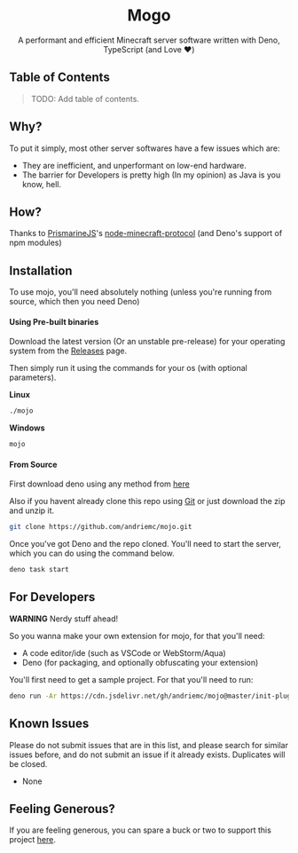 <div style="text-align:center;">
<h1>Mogo</h1>
A performant and efficient Minecraft server software written with Deno, TypeScript (and Love ❤️)
</div>

## **Table of Contents**

> TODO: Add table of contents.

## Why?

To put it simply, most other server softwares have a few issues which are:

- They are inefficient, and unperformant on low-end hardware.
- The barrier for Developers is pretty high (In my opinion) as Java is you know, hell.

## How?

Thanks to [PrismarineJS](https://github.com/prismarinejs)'s [node-minecraft-protocol](https://prismarinejs/node-minecraft-protocol) (and Deno's support of npm modules)

## Installation

To use mojo, you'll need absolutely nothing (unless you're running from source, which then you need Deno)

#### Using Pre-built binaries

Download the latest version (Or an unstable pre-release) for your operating system from the [Releases](https://andriemc/mojo/releases) page.

Then simply run it using the commands for your os (with optional parameters).

**Linux**

```bash
./mojo
```

**Windows**

```bash
mojo
```

#### From Source

First download deno using any method from [here](https://deno.land/manual@v1.36.4/getting_started/installation)

Also if you havent already clone this repo using [Git](https://git-scm.com) or just download the zip and unzip it.

```bash
git clone https://github.com/andriemc/mojo.git
```

Once you've got Deno and the repo cloned. You'll need to start the server, which you can do using the command below.

```bash
deno task start
```

## For Developers

**WARNING** Nerdy stuff ahead!

So you wanna make your own extension for mojo, for that you'll need:

- A code editor/ide (such as VSCode or WebStorm/Aqua)
- Deno (for packaging, and optionally obfuscating your extension)

You'll first need to get a sample project. For that you'll need to run:

```bash
deno run -Ar https://cdn.jsdelivr.net/gh/andriemc/mojo@master/init-plugin.ts
```

## Known Issues

Please do not submit issues that are in this list, and please search for similar issues before, and do not submit an issue if it already exists. Duplicates will be closed.

- None

## Feeling Generous?

If you are feeling generous, you can spare a buck or two to support this project [here](https://ko-fi.com/andriemc).

